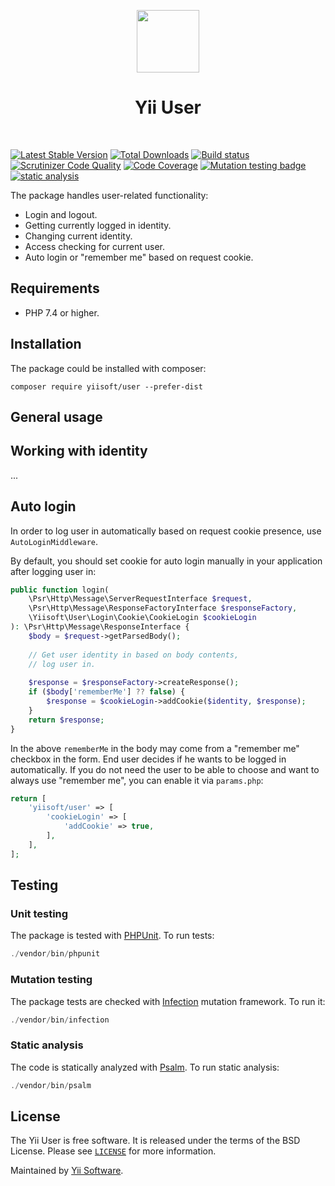 <p align="center">
    <a href="https://github.com/yiisoft" target="_blank">
        <img src="https://yiisoft.github.io/docs/images/yii_logo.svg" height="100px">
    </a>
    <h1 align="center">Yii User</h1>
    <br>
</p>

[![Latest Stable Version](https://poser.pugx.org/yiisoft/user/v/stable.png)](https://packagist.org/packages/yiisoft/user)
[![Total Downloads](https://poser.pugx.org/yiisoft/user/downloads.png)](https://packagist.org/packages/yiisoft/user)
[![Build status](https://github.com/yiisoft/user/workflows/build/badge.svg)](https://github.com/yiisoft/user/actions?query=workflow%3Abuild)
[![Scrutinizer Code Quality](https://scrutinizer-ci.com/g/yiisoft/user/badges/quality-score.png?b=master)](https://scrutinizer-ci.com/g/yiisoft/user/?branch=master)
[![Code Coverage](https://scrutinizer-ci.com/g/yiisoft/user/badges/coverage.png?b=master)](https://scrutinizer-ci.com/g/yiisoft/user/?branch=master)
[![Mutation testing badge](https://img.shields.io/endpoint?style=flat&url=https%3A%2F%2Fbadge-api.stryker-mutator.io%2Fgithub.com%2Fyiisoft%2Fuser%2Fmaster)](https://dashboard.stryker-mutator.io/reports/github.com/yiisoft/user/master)
[![static analysis](https://github.com/yiisoft/user/workflows/static%20analysis/badge.svg)](https://github.com/yiisoft/user/actions?query=workflow%3A%22static+analysis%22)

The package handles user-related functionality:

- Login and logout.
- Getting currently logged in identity.
- Changing current identity.
- Access checking for current user.
- Auto login or "remember me" based on request cookie.

## Requirements

- PHP 7.4 or higher.

## Installation

The package could be installed with composer:

```
composer require yiisoft/user --prefer-dist
```

## General usage

## Working with identity

...

## Auto login

In order to log user in automatically based on request cookie presence, use `AutoLoginMiddleware`.

By default, you should set cookie for auto login manually in your application after logging user in:

```php
public function login(
    \Psr\Http\Message\ServerRequestInterface $request,
    \Psr\Http\Message\ResponseFactoryInterface $responseFactory,
    \Yiisoft\User\Login\Cookie\CookieLogin $cookieLogin
): \Psr\Http\Message\ResponseInterface {
    $body = $request->getParsedBody();
    
    // Get user identity in based on body contents,
    // log user in.
    
    $response = $responseFactory->createResponse();
    if ($body['rememberMe'] ?? false) {
        $response = $cookieLogin->addCookie($identity, $response);
    }
    return $response;
}
```

In the above `rememberMe` in the body may come from a "remember me" checkbox in the form. End user decides if he wants
to be logged in automatically. If you do not need the user to be able to choose and want to always use "remember me",
you can enable it via `params.php`:

```php
return [
    'yiisoft/user' => [
        'cookieLogin' => [
            'addCookie' => true,
        ],
    ],
];
```

## Testing

### Unit testing

The package is tested with [PHPUnit](https://phpunit.de/). To run tests:

```php
./vendor/bin/phpunit
```

### Mutation testing

The package tests are checked with [Infection](https://infection.github.io/) mutation framework. To run it:

```php
./vendor/bin/infection
```

### Static analysis

The code is statically analyzed with [Psalm](https://psalm.dev/). To run static analysis:

```php
./vendor/bin/psalm
```

## License

The Yii User is free software. It is released under the terms of the BSD License. Please see [`LICENSE`](./LICENSE.md) for more information.

Maintained by [Yii Software](https://www.yiiframework.com/).

